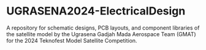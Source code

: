 # UGRASENA2024-ElectricalDesign
A repository for schematic designs, PCB layouts, and component libraries of the satellite model by the Ugrasena Gadjah Mada Aerospace Team (GMAT) for the 2024 Teknofest Model Satellite Competition.
